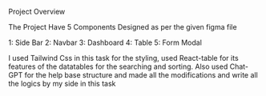 Project Overview

The Project Have 5 Components Designed as per the given figma file

1: Side Bar
2: Navbar
3: Dashboard 
4: Table
5: Form Modal

I used Tailwind Css in this task for the styling, used React-table for its features of the datatables for the searching and sorting. Also used Chat-GPT for the help base structure and made all the modifications and write all the logics by my side in this task